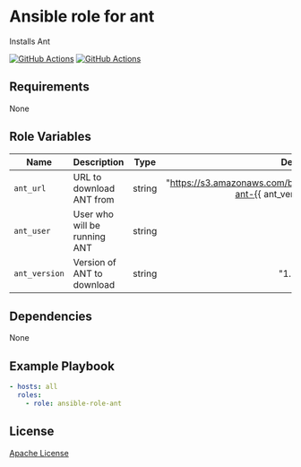 Ansible role for ant
==================================

Installs Ant

[![GitHub Actions](https://github.com/mongodb-ansible-roles/ansible-role-ant/workflows/Molecule%20Test/badge.svg)](https://github.com/mongodb-ansible-roles/ant/actions?query=workflow%3A%22Molecule+Test%22)
[![GitHub Actions](https://github.com/mongodb-ansible-roles/ansible-role-ant/workflows/Release/badge.svg)](https://github.com/mongodb-ansible-roles/ant/actions?query=workflow%3A%22Release%22)

Requirements
------------

None

Role Variables
--------------

| Name | Description | Type | Default | Required |
|------|-------------|:----:|:-------:|:--------:|
| `ant_url` | URL to download ANT from | string | "https://s3.amazonaws.com/boxes.10gen.com/build/apache-ant-{{ ant_version }}-bin.zip" | false |
| `ant_user` | User who will be running ANT | string | "" | false |
| `ant_version` | Version of ANT to download | string | "1.10.1" | false |

Dependencies
------------

None

Example Playbook
----------------

```yaml
- hosts: all
  roles:
    - role: ansible-role-ant
```

License
-------

[Apache License](LICENSE)
